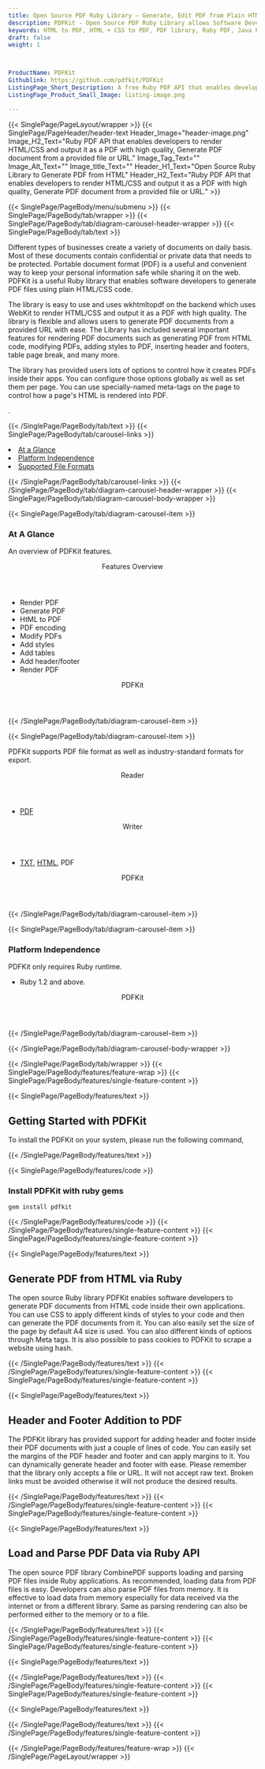 ```yaml
---
title: Open Source PDF Ruby Library – Generate, Edit PDF from Plain HTML & CSS
description: PDFKit - Open Source PDF Ruby Library allows Software Developers to Generate PDF Documents using Plain HTML & CSS. Create PDF files from a provided URL & save to disk.
keywords: HTML to PDF, HTML + CSS to PDF, PDF library, Ruby PDF, Java PDF Library, Open Source PDF Library, Ruby PDF programming, Ruby PDF APIs, Ruby PDF library, create PDF Documents, insert images to PDF, add list to PDF files, Extract Text from PDF, Split PDF to many, fill a PDF form, Extract data from PDF forms, Print a PDF file, PDF to PNG conversion, convert PDF to JPEG, Digitally sign PDF files
draft: false
weight: 1



ProductName: PDFKit
Githublink: https://github.com/pdfkit/PDFKit
ListingPage_Short_Description: A free Ruby PDF API that enables developers to render HTML/CSS and output it as a PDF with high quality.
ListingPage_Product_Small_Image: listing-image.png 

---
```


{{< SinglePage/PageLayout/wrapper >}}
{{< SinglePage/PageHeader/header-text
Header_Image="header-image.png"
Image_H2_Text="Ruby PDF API that enables developers to render HTML/CSS and output it as a PDF with high quality, Generate PDF document from a provided file or URL."
Image_Tag_Text=""
Image_Alt_Text=""
Image_title_Text=""
Header_H1_Text="Open Source Ruby Library to Generate PDF from HTML"
Header_H2_Text="Ruby PDF API that enables developers to render HTML/CSS and output it as a PDF with high quality, Generate PDF document from a provided file or URL." >}}

{{< SinglePage/PageBody/menu/submenu >}}
{{< SinglePage/PageBody/tab/wrapper >}}
{{< SinglePage/PageBody/tab/diagram-carousel-header-wrapper >}}
{{< SinglePage/PageBody/tab/text >}}



<p>Different types of businesses create a variety of documents on daily basis. Most of these documents contain confidential or private data that needs to be protected. Portable document format (PDF) is a useful and convenient way to keep your personal information safe while sharing it on the web. PDFKit is a useful Ruby library that enables software developers to generate PDF files using plain HTML/CSS code.</p>
<p>The library is easy to use and uses wkhtmltopdf on the backend which uses WebKit to render HTML/CSS and output it as a PDF with high quality. The library is flexible and allows users to generate PDF documents from a provided URL with ease. The Library has included several important features for rendering PDF documents such as generating PDF from HTML code, modifying PDFs, adding styles to PDF, inserting header and footers, table page break, and many more.</p>
<p>The library has provided users lots of options to control how it creates PDFs inside their apps. You can configure those options globally as well as set them per page. You can use specially-named meta-tags on the page to control how a page's HTML is rendered into PDF.</p>
<p>.</p>

{{< /SinglePage/PageBody/tab/text >}}
{{< SinglePage/PageBody/tab/carousel-links >}}

<li data-target="#diagramcarousel" data-slide-to="0"><a href="#">At a Glance</a></li>
<li data-target="#diagramcarousel" data-slide-to="2"><a href="#">Platform Independence</a></li>
<li data-target="#diagramcarousel" data-slide-to="1"><a class="activetab" href="#">Supported File Formats</a></li>


{{< /SinglePage/PageBody/tab/carousel-links >}}
{{< /SinglePage/PageBody/tab/diagram-carousel-header-wrapper >}}
{{< SinglePage/PageBody/tab/diagram-carousel-body-wrapper >}}

{{< SinglePage/PageBody/tab/diagram-carousel-item >}}
<h3>At A Glance</h3>
<p>An overview of PDFKit features.</p>
<div class="diagram1 d1-poi">
<div class="d1-row">
<div class="d1-col d1-right"><header>Features Overview</header>
<ul>
<li>Render PDF</li>
<li>Generate PDF</li>
<li>HtML to PDF</li>
<li>PDF encoding</li>
<li>Modify PDFs</li>
<li>Add styles</li>
<li>Add tables</li>
<li>Add header/footer</li>
<li>Render PDF</li>
</ul>
</div>
</div>
<div class="d1-logo" style="border: none;"><!--<img src='listing-image.png' alt="Compression APIs for .NET" />--><header>PDFKit</header><footer><small></small></footer></div>
<!--/logo--></div>
<!--/diagram1-->
{{< /SinglePage/PageBody/tab/diagram-carousel-item >}}

{{< SinglePage/PageBody/tab/diagram-carousel-item >}}
<p>PDFKit supports PDF file format as well as industry-standard formats for export.</p>
<div class="diagram1 d2 d1-poi">
<div class="d1-row">
<div class="d1-col d1-left"><header><i class="fa fa-arrows-v"> </i> Reader</header>
<ul>
<li><a href="https://docs.fileformat.com/pdf/">PDF</a></li>
</ul>
</div>
<!--/left-->
<div class="d1-col d1-right"><header><i class="fa fa-long-arrow-down"> </i> Writer</header>
<ul>
<li><a href="https://docs.fileformat.com/word-processing/txt/">TXT</a>, <a href="https://docs.fileformat.com/web/html/">HTML</a>, PDF</li>
</ul>
</div>
<!--/right--></div>
<!--/row-->
<div class="d1-logo" style="border: none;"><!--<img src='listing-image.png' alt="Compression APIs for .NET" />--><header>PDFKit</header><footer><small></small></footer></div>
<!--/logo--></div>
<!--/diagram2-->
{{< /SinglePage/PageBody/tab/diagram-carousel-item >}}

{{< SinglePage/PageBody/tab/diagram-carousel-item >}}
<h3>Platform Independence</h3>
<p>PDFKit only requires Ruby runtime.</p>
<div class="diagram1 d1-poi">
<div class="d1-row">
<div class="d1-col d1-right"><!--<header><i class="fa fa-cubes">` </i></header-->
<ul>
<li>Ruby 1.2 and above.</li>
</ul>
</div>
<!--/left
<div class="d1-col d1-right">&nbsp;</div> --> <!--/right--></div>
<!--/row-->
<div class="d1-logo" style="border: none;"><!--<img src='listing-image.png' alt="Compression APIs for .NET" />--><header>PDFKit</header><footer><small></small></footer></div>
<!--/logo--></div>
<!--/diagram2 -->
{{< /SinglePage/PageBody/tab/diagram-carousel-item >}}

{{< /SinglePage/PageBody/tab/diagram-carousel-body-wrapper >}}

{{< /SinglePage/PageBody/tab/wrapper >}}
{{< SinglePage/PageBody/features/feature-wrap >}}
{{< SinglePage/PageBody/features/single-feature-content >}}

{{< SinglePage/PageBody/features/text >}}
<h2 class="h2title">Getting Started with PDFKit</h2>
<p>To install the PDFKit on your system, please run the following command, </p>
{{< /SinglePage/PageBody/features/text >}}

{{< SinglePage/PageBody/features/code >}}
<h3>Install PDFKit with ruby gems</h3>
<pre><code class="html">gem install pdfkit</code></pre>

{{< /SinglePage/PageBody/features/code >}}
{{< /SinglePage/PageBody/features/single-feature-content >}}
{{< SinglePage/PageBody/features/single-feature-content >}}

{{< SinglePage/PageBody/features/text >}}
<h2 class="h2title">Generate PDF from HTML via Ruby</h2>
<p>The open source Ruby library PDFKit enables software developers to generate PDF documents from HTML code inside their own applications. You can use CSS to apply different kinds of styles to your code and then can generate the PDF documents from it. You can also easily set the size of the page by default A4 size is used. You can also different kinds of options through Meta tags. It is also possible to pass cookies to PDFKit to scrape a website using hash.</p>

{{< /SinglePage/PageBody/features/text >}}
{{< /SinglePage/PageBody/features/single-feature-content >}}
{{< SinglePage/PageBody/features/single-feature-content >}}

{{< SinglePage/PageBody/features/text >}}
<h2 class="h2title">Header and Footer Addition to PDF</h2>
<p>The PDFKit library has provided support for adding header and footer inside their PDF documents with just a couple of lines of code. You can easily set the margins of the PDF header and footer and can apply margins to it. You can dynamically generate header and footer with ease. Please remember that the library only accepts a file or URL. It will not accept raw text. Broken links must be avoided otherwise it will not produce the desired results.</p>

{{< /SinglePage/PageBody/features/text >}}
{{< /SinglePage/PageBody/features/single-feature-content >}}
{{< SinglePage/PageBody/features/single-feature-content >}}

{{< SinglePage/PageBody/features/text >}}
<h2 class="h2title">Load and Parse PDF Data via Ruby API</h2>
<p>The open source PDF library CombinePDF supports loading and parsing PDF files inside Ruby applications. As recommended, loading data from PDF files is easy. Developers can also parse PDF files from memory. It is effective to load data from memory especially for data received via the internet or from a different library. Same as parsing rendering can also be performed either to the memory or to a file.</p>

{{< /SinglePage/PageBody/features/text >}}
{{< /SinglePage/PageBody/features/single-feature-content >}}
{{< SinglePage/PageBody/features/single-feature-content >}}

{{< SinglePage/PageBody/features/text >}}
 
{{< /SinglePage/PageBody/features/text >}}
{{< /SinglePage/PageBody/features/single-feature-content >}}
{{< SinglePage/PageBody/features/single-feature-content >}}

{{< SinglePage/PageBody/features/text >}}
 
{{< /SinglePage/PageBody/features/text >}}
{{< /SinglePage/PageBody/features/single-feature-content >}}

{{< /SinglePage/PageBody/features/feature-wrap >}}
{{< /SinglePage/PageLayout/wrapper >}}